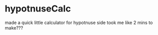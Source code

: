 # hypotnuseCalc



made a quick little calculator for hypotnuse side took me like 2 mins to make???

